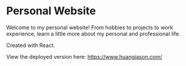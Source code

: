 # Personal Website

Welcome to my personal website! From hobbies to projects to work experience, learn a little more about my personal and professional life.

Created with React.

View the deployed version here: https://www.huangjason.com/
